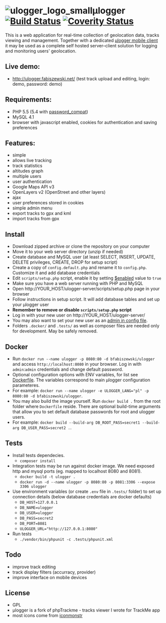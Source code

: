 # ![ulogger_logo_small](https://cloud.githubusercontent.com/assets/3366666/24080878/0288f046-0ca8-11e7-9ffd-753e5c417756.png)μlogger   [![Build Status](https://travis-ci.org/bfabiszewski/ulogger-server.svg?branch=master)](https://travis-ci.org/bfabiszewski/ulogger-server) [![Coverity Status](https://scan.coverity.com/projects/13688/badge.svg)](https://scan.coverity.com/projects/bfabiszewski-ulogger-server)

This is a web application for real-time collection of geolocation data, tracks viewing and management.
Together with a dedicated [μlogger mobile client](https://github.com/bfabiszewski/ulogger-android) it may be used as a complete self hosted server–client solution for logging and monitoring users' geolocation.

## Live demo:
- http://ulogger.fabiszewski.net/ (test track upload and editing, login: demo, password: demo)

## Requirements:
- PHP 5.5 (5.4 with [password_compat](https://github.com/bfabiszewski/ulogger-server/blob/04b2b771398d8511bfa6fe8a85d58162bd32fc46/helpers/user.php#L24))
- MySQL 4.1
- browser with javascript enabled, cookies for authentication and saving preferences

## Features:
- simple
- allows live tracking
- track statistics
- altitudes graph
- multiple users
- user authentication
- Google Maps API v3
- OpenLayers v2 (OpenStreet and other layers)
- ajax
- user preferences stored in cookies
- simple admin menu
- export tracks to gpx and kml
- import tracks from gpx

## Install
- Download zipped archive or clone the repository on your computer
- Move it to your web server directory (unzip if needed)
- Create database and MySQL user (at least SELECT, INSERT, UPDATE, DELETE privileges, CREATE, DROP for setup script)
- Create a copy of `config.default.php` and rename it to `config.php`. Customize it and add database credentials
- Edit `scripts/setup.php` script, enable it by setting [$enabled](https://github.com/bfabiszewski/ulogger-server/blob/master/scripts/setup.php#L21) value to `true`
- Make sure you have a web server running with PHP and MySQL
- Open http://YOUR_HOST/ulogger-server/scripts/setup.php page in your browser
- Follow instructions in setup script. It will add database tables and set up your μlogger user
- **Remember to remove or disable `scripts/setup.php` script**
- Log in with your new user on http://YOUR_HOST/ulogger-server/
- You may also want to set your new user as an [admin in config file](https://github.com/bfabiszewski/ulogger-server/blob/v0.2/config.default.php#L67).
- Folders `.docker/` and `.tests/` as well as composer files are needed only for development. May be safely removed.

## Docker
- Run `docker run --name ulogger -p 8080:80 -d bfabiszewski/ulogger` and access `http://localhost:8080` in your browser. Log in with `admin`:`admin` credentials and change default password.
- Optional configuration options with ENV variables, for list see [Dockerfile](https://github.com/bfabiszewski/ulogger-server/blob/master/Dockerfile). The variables correspond to main μlogger configuration parameteres.
- For example: `docker run --name ulogger -e ULOGGER_LANG="pl" -p 8080:80 -d bfabiszewski/ulogger`.
- You may also build the image yourself. Run `docker build .` from the root folder where `Dockerfile` reside. There are optional build-time arguments that allow you to set default database passwords for root and ulogger users.
- For example: `docker build --build-arg DB_ROOT_PASS=secret1 --build-arg DB_USER_PASS=secret2 .`.

## Tests
- Install tests dependecies.
  - `composer install`
- Integration tests may be run against docker image. We need exposed http and mysql ports (eg. mapped to localhost 8080 and 8081).
  - `docker build -t ulogger .`
  - `docker run -d --name ulogger -p 8080:80 -p 8081:3306 --expose 3306 ulogger`
- Use environment variables (or create `.env` file in `.tests/` folder) to set up connection details (below database credentials are docker defaults)
  - `DB_HOST=127.0.0.1`
  - `DB_NAME=ulogger`
  - `DB_USER=ulogger`
  - `DB_PASS=secret2`
  - `DB_PORT=8081`
  - `ULOGGER_URL="http://127.0.0.1:8080"`
- Run tests
  - `./vendor/bin/phpunit -c .tests/phpunit.xml`

## Todo
- improve track editing
- track display filters (accurracy, provider)
- improve interface on mobile devices

## License
- GPL
- μlogger is a fork of phpTrackme - tracks viewer I wrote for TrackMe app
- most icons come from [iconmonstr](https://iconmonstr.com)
